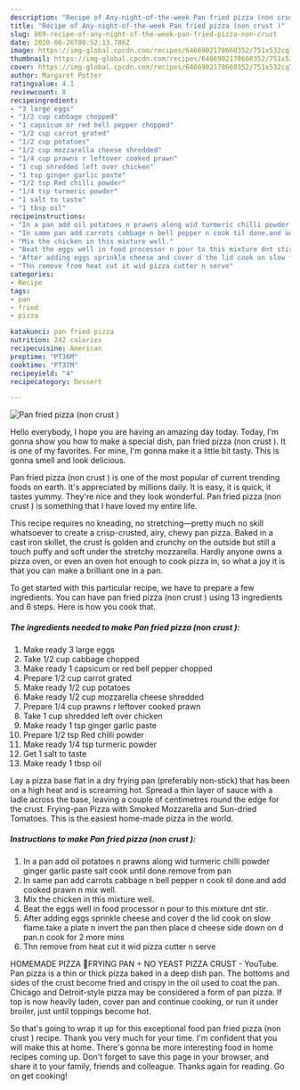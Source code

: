 ```yaml
---
description: "Recipe of Any-night-of-the-week Pan fried pizza (non crust )"
title: "Recipe of Any-night-of-the-week Pan fried pizza (non crust )"
slug: 869-recipe-of-any-night-of-the-week-pan-fried-pizza-non-crust
date: 2020-06-26T00:52:13.786Z
image: https://img-global.cpcdn.com/recipes/6466902178660352/751x532cq70/pan-fried-pizza-non-crust-recipe-main-photo.jpg
thumbnail: https://img-global.cpcdn.com/recipes/6466902178660352/751x532cq70/pan-fried-pizza-non-crust-recipe-main-photo.jpg
cover: https://img-global.cpcdn.com/recipes/6466902178660352/751x532cq70/pan-fried-pizza-non-crust-recipe-main-photo.jpg
author: Margaret Potter
ratingvalue: 4.1
reviewcount: 8
recipeingredient:
- "3 large eggs"
- "1/2 cup cabbage chopped"
- "1 capsicum or red bell pepper chopped"
- "1/2 cup carrot grated"
- "1/2 cup potatoes"
- "1/2 cup mozzarella cheese shredded"
- "1/4 cup prawns r leftover cooked prawn"
- "1 cup shredded left over chicken"
- "1 tsp ginger garlic paste"
- "1/2 tsp Red chilli powder"
- "1/4 tsp turmeric powder"
- "1 salt to taste"
- "1 tbsp oil"
recipeinstructions:
- "In a pan add oil potatoes n prawns along wid turmeric chilli powder ginger garlic paste salt cook until done.remove from pan"
- "In same pan add carrots cabbage n bell pepper n cook til done.and add cooked prawn n mix well."
- "Mix the chicken in this mixture well."
- "Beat the eggs well in food processor n pour to this mixture dnt stir."
- "After adding eggs sprinkle cheese and cover d the lid cook on slow flame.take a plate n invert the pan then place d cheese side down on d pan.n cook for 2 more mins"
- "Thn remove from heat cut it wid pizza cutter n serve"
categories:
- Recipe
tags:
- pan
- fried
- pizza

katakunci: pan fried pizza 
nutrition: 242 calories
recipecuisine: American
preptime: "PT36M"
cooktime: "PT37M"
recipeyield: "4"
recipecategory: Dessert

---
```



![Pan fried pizza (non crust )](https://img-global.cpcdn.com/recipes/6466902178660352/751x532cq70/pan-fried-pizza-non-crust-recipe-main-photo.jpg)

Hello everybody, I hope you are having an amazing day today. Today, I'm gonna show you how to make a special dish, pan fried pizza (non crust ). It is one of my favorites. For mine, I'm gonna make it a little bit tasty. This is gonna smell and look delicious.

Pan fried pizza (non crust ) is one of the most popular of current trending foods on earth. It's appreciated by millions daily. It is easy, it is quick, it tastes yummy. They're nice and they look wonderful. Pan fried pizza (non crust ) is something that I have loved my entire life.

This recipe requires no kneading, no stretching—pretty much no skill whatsoever to create a crisp-crusted, airy, chewy pan pizza. Baked in a cast iron skillet, the crust is golden and crunchy on the outside but still a touch puffy and soft under the stretchy mozzarella. Hardly anyone owns a pizza oven, or even an oven hot enough to cook pizza in, so what a joy it is that you can make a brilliant one in a pan.


To get started with this particular recipe, we have to prepare a few ingredients. You can have pan fried pizza (non crust ) using 13 ingredients and 6 steps. Here is how you cook that.

<!--inarticleads1-->

##### The ingredients needed to make Pan fried pizza (non crust ):

1. Make ready 3 large eggs
1. Take 1/2 cup cabbage chopped
1. Make ready 1 capsicum or red bell pepper chopped
1. Prepare 1/2 cup carrot grated
1. Make ready 1/2 cup potatoes
1. Make ready 1/2 cup mozzarella cheese shredded
1. Prepare 1/4 cup prawns r leftover cooked prawn
1. Take 1 cup shredded left over chicken
1. Make ready 1 tsp ginger garlic paste
1. Prepare 1/2 tsp Red chilli powder
1. Make ready 1/4 tsp turmeric powder
1. Get 1 salt to taste
1. Make ready 1 tbsp oil


Lay a pizza base flat in a dry frying pan (preferably non-stick) that has been on a high heat and is screaming hot. Spread a thin layer of sauce with a ladle across the base, leaving a couple of centimetres round the edge for the crust. Frying-pan Pizza with Smoked Mozzarella and Sun-dried Tomatoes. This is the easiest home-made pizza in the world. 

<!--inarticleads2-->

##### Instructions to make Pan fried pizza (non crust ):

1. In a pan add oil potatoes n prawns along wid turmeric chilli powder ginger garlic paste salt cook until done.remove from pan
1. In same pan add carrots cabbage n bell pepper n cook til done.and add cooked prawn n mix well.
1. Mix the chicken in this mixture well.
1. Beat the eggs well in food processor n pour to this mixture dnt stir.
1. After adding eggs sprinkle cheese and cover d the lid cook on slow flame.take a plate n invert the pan then place d cheese side down on d pan.n cook for 2 more mins
1. Thn remove from heat cut it wid pizza cutter n serve


HOMEMADE PIZZA 🍕FRYING PAN + NO YEAST PIZZA CRUST - YouTube. Pan pizza is a thin or thick pizza baked in a deep dish pan. The bottoms and sides of the crust become fried and crispy in the oil used to coat the pan. Chicago and Detroit-style pizza may be considered a form of pan pizza. If top is now heavily laden, cover pan and continue cooking, or run it under broiler, just until toppings become hot. 

So that's going to wrap it up for this exceptional food pan fried pizza (non crust ) recipe. Thank you very much for your time. I'm confident that you will make this at home. There's gonna be more interesting food in home recipes coming up. Don't forget to save this page in your browser, and share it to your family, friends and colleague. Thanks again for reading. Go on get cooking!
